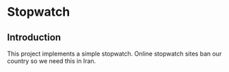 # Stopwatch
## Introduction
This project implements a simple stopwatch. Online stopwatch sites ban our country so we need this in Iran.
